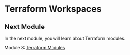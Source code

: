 # Terraform Workspaces

## Next Module

In the next module, you will learn about Terraform modules.

Module 8: [Terraform Modules](../8-terraform-modules)